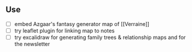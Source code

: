 ## Use

- [ ] embed Azgaar's fantasy generator map of [[Verraine]]
- [ ] try leaflet plugin for linking map to notes
- [ ] try excalidraw for generating family trees & relationship maps and for the newsletter
